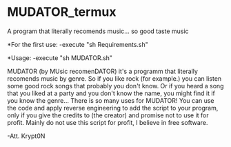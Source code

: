 # MUDATOR_termux
A program that literally recomends music... so good taste music

*For the first use:
    -execute "sh Requirements.sh"
    
*Usage:
    -execute "sh MUDATOR.sh"
    
    
MUDATOR (by MUsic recomenDATOR) it's a programm that literally recomends music by genre. So if you like rock (for example.) you can listen some good rock songs that probably you don't know. Or if you heard a song that you liked at a party and you don't know the name, you might find it if you know the genre... There is so many uses for MUDATOR!
You can use the code and apply reverse engineering to add the script to your program, only if you give the credits to <Krypt0N> (the creator) and promise not to use it for profit. Mainly do not use this script for profit, I believe in free software.
  
 -Att. Krypt0N 
